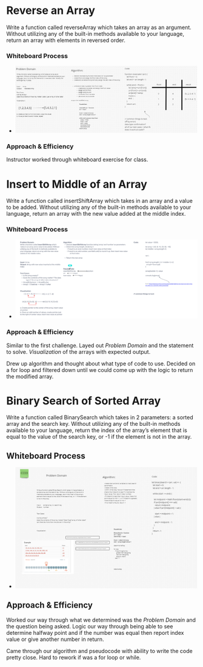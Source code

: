 # Reverse an Array

Write a function called reverseArray which takes an array as an argument. Without utilizing any of the built-in methods available to your language, return an array with elements in reversed order.

### Whiteboard Process

* ![Code Challenge 01](./img/array-reverse.png)

### Approach & Efficiency

Instructor worked through whiteboard exercise for class.

# Insert to Middle of an Array

Write a function called insertShiftArray which takes in an array and a value to be added. Without utilizing any of the built-in methods available to your language, return an array with the new value added at the middle index.

### Whiteboard Process

* ![Code Challenge 02](./img/array-insert-shift.png)

### Approach & Efficiency

Similar to the first challenge. Layed out _Problem Domain_ and the statement to solve. _Visualization_ of the arrays with expected output.

Drew up algorithm and thought about what type of code to use. Decided on a for loop and filtered down until we could come up with the logic to return the modified array.

# Binary Search of Sorted Array

Write a function called BinarySearch which takes in 2 parameters: a sorted array and the search key. Without utilizing any of the built-in methods available to your language, return the index of the array’s element that is equal to the value of the search key, or -1 if the element is not in the array.

## Whiteboard Process

* ![Code Challenge 03](./img/array-binary-search.png)

## Approach & Efficiency

Worked our way through what we determined was the _Problem Domain_ and the question being asked. Logic our way through being able to see determine halfway point and if the number was equal then report index value or give another number in return.

Came through our algorithm and pseudocode with ability to write the code pretty close. Hard to rework if was a for loop or while.
